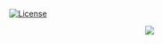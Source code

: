 [![License](https://img.shields.io/badge/License-MIT-yellow.svg)](LICENSE)

<p align="center">
  <img src="https://readme-typing-svg.herokuapp.com?size=25&duration=3000&color=FF5733&lines=🚧+Project+Under+Construction...;⚡+Stay+tuned!;" />
</p>

